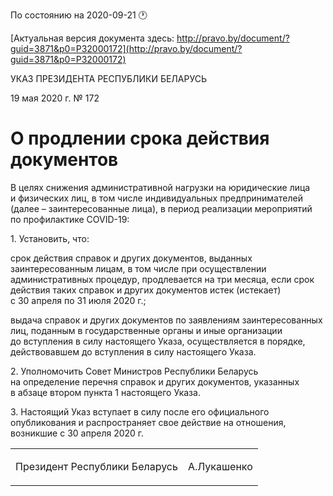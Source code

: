По состоянию на 2020-09-21 &#x1F550;

[Актуальная версия документа здесь: http://pravo.by/document/?guid=3871&p0=P32000172](http://pravo.by/document/?guid=3871&p0=P32000172)

<p>УКАЗ ПРЕЗИДЕНТА РЕСПУБЛИКИ БЕЛАРУСЬ</p>
<p>19 мая 2020 г. № 172</p>
<h1>О продлении срока действия документов</h1>
<p>В целях снижения административной нагрузки на юридические лица и физических лиц, в том числе индивидуальных предпринимателей (далее – заинтересованные лица), в период реализации мероприятий по профилактике COVID-19:</p>
<p>1. Установить, что:</p>
<p>срок действия справок и других документов, выданных заинтересованным лицам, в том числе при осуществлении административных процедур, продлевается на три месяца, если срок действия таких справок и других документов истек (истекает) с 30 апреля по 31 июля 2020 г.;</p>
<p>выдача справок и других документов по заявлениям заинтересованных лиц, поданным в государственные органы и иные организации до вступления в силу настоящего Указа, осуществляется в порядке, действовавшем до вступления в силу настоящего Указа.</p>
<p>2. Уполномочить Совет Министров Республики Беларусь на определение перечня справок и других документов, указанных в абзаце втором пункта 1 настоящего Указа.</p>
<p>3. Настоящий Указ вступает в силу после его официального опубликования и распространяет свое действие на отношения, возникшие с 30 апреля 2020 г.</p>
<p></p>
<table><tr>
<td><p>Президент Республики Беларусь</p></td>
<td><p>А.Лукашенко</p></td>
</tr></table>
<p></p>